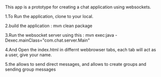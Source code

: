 This app is a prototype for creating a chat application using websockets.

1.To Run the application, clone to your local.

2.build the application : mvn clean package

3.Run the websocket server using this : mvn exec:java -Dexec.mainClass="com.chat.server.Main"

4.And Open the index.html in differnt webbrowser tabs, each tab will act as a user, give your name. 

5.the allows to send direct messages, and allows to create groups and sending group messages
